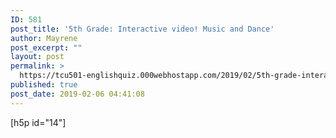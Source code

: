 ```yaml
---
ID: 581
post_title: '5th Grade: Interactive video! Music and Dance'
author: Mayrene
post_excerpt: ""
layout: post
permalink: >
  https://tcu501-englishquiz.000webhostapp.com/2019/02/5th-grade-interactive-video-music-and-dance
published: true
post_date: 2019-02-06 04:41:08
---
```

<!-- wp:shortcode -->
[h5p id="14"]
<!-- /wp:shortcode -->